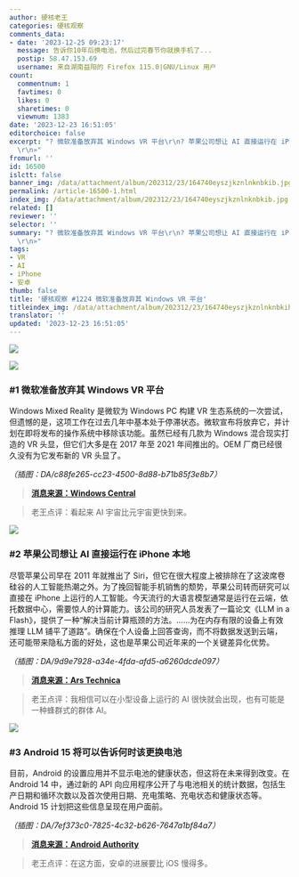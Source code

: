 ```yaml
---
author: 硬核老王
categories: 硬核观察
comments_data:
- date: '2023-12-25 09:23:17'
  message: 告诉你10年后换电池，然后过完春节你就换手机了...
  postip: 58.47.153.69
  username: 来自湖南益阳的 Firefox 115.0|GNU/Linux 用户
count:
  commentnum: 1
  favtimes: 0
  likes: 0
  sharetimes: 0
  viewnum: 1383
date: '2023-12-23 16:51:05'
editorchoice: false
excerpt: "? 微软准备放弃其 Windows VR 平台\r\n? 苹果公司想让 AI 直接运行在 iPhone 本地\r\n? Android 15 将可以告诉何时该更换电池\r\n»
  \r\n»"
fromurl: ''
id: 16500
islctt: false
banner_img: /data/attachment/album/202312/23/164740eyszjkznlnknbkib.jpg
permalink: /article-16500-1.html
index_img: /data/attachment/album/202312/23/164740eyszjkznlnknbkib.jpg
related: []
reviewer: ''
selector: ''
summary: "? 微软准备放弃其 Windows VR 平台\r\n? 苹果公司想让 AI 直接运行在 iPhone 本地\r\n? Android 15 将可以告诉何时该更换电池\r\n»
  \r\n»"
tags:
- VR
- AI
- iPhone
- 安卓
thumb: false
title: '硬核观察 #1224 微软准备放弃其 Windows VR 平台'
titleindex_img: /data/attachment/album/202312/23/164740eyszjkznlnknbkib.jpg
translator: ''
updated: '2023-12-23 16:51:05'
---
```


![](/data/attachment/album/202312/23/164740eyszjkznlnknbkib.jpg)


![](/data/attachment/album/202312/23/164751bnq46l5zqlqcqc6o.png)


### #1 微软准备放弃其 Windows VR 平台


Windows Mixed Reality 是微软为 Windows PC 构建 VR 生态系统的一次尝试，但遗憾的是，这项工作在过去几年中基本处于停滞状态。微软宣布将放弃它，并计划在即将发布的操作系统中移除该功能。虽然已经有几款为 Windows 混合现实打造的 VR 头显，但它们大多是在 2017 年至 2021 年间推出的。OEM 厂商已经很久没有为它发布新的 VR 头显了。


*（插图：DA/c88fe265-cc23-4500-8d88-b71b85f3e8b7）*



> 
> **[消息来源：Windows Central](https://www.windowscentral.com/software-apps/windows-11/microsoft-is-killing-its-windows-vr-platform-announces-deprecation-of-windows-mixed-reality)**
> 
> 
> 



> 
> 老王点评：看起来 AI 宇宙比元宇宙更快到来。
> 
> 
> 


![](/data/attachment/album/202312/23/164810ucc63t6inv1ov0pa.png)


### #2 苹果公司想让 AI 直接运行在 iPhone 本地


尽管苹果公司早在 2011 年就推出了 Siri，但它在很大程度上被排除在了这波席卷硅谷的人工智能热潮之外。为了挽回智能手机销售的颓势，苹果公司转而研究可以直接在 iPhone 上运行的人工智能。今天流行的大语言模型通常是运行在云端，依托数据中心，需要惊人的计算能力。该公司的研究人员发表了一篇论文《LLM in a Flash》，提供了一种“解决当前计算瓶颈的方法。……为在内存有限的设备上有效推理 LLM 铺平了道路”。确保在个人设备上回答查询，而不将数据发送到云端，还可能带来隐私方面的好处，这也是苹果公司近年来的一个关键差异化优势。


*（插图：DA/9d9e7928-a34e-4fda-afd5-a6260dcde097）*



> 
> **[消息来源：Ars Technica](https://arstechnica.com/apple/2023/12/apple-wants-ai-to-run-directly-on-its-hardware-instead-of-in-the-cloud/)**
> 
> 
> 



> 
> 老王点评：我相信可以在小型设备上运行的 AI 很快就会出现，也有可能是一种蜂群式的群体 AI。
> 
> 
> 


![](/data/attachment/album/202312/23/165043vucckz56duh66cbb.png)


### #3 Android 15 将可以告诉何时该更换电池


目前，Android 的设置应用并不显示电池的健康状态，但这将在未来得到改变。在 Android 14 中，通过新的 API 向应用程序公开了与电池相关的统计数据，包括生产日期和循环次数以及首次使用日期、充电策略、充电状态和健康状态等。Android 15 计划把这些信息呈现在用户面前。


*（插图：DA/7ef373c0-7825-4c32-b626-7647a1bf84a7）*



> 
> **[消息来源：Android Authority](https://www.androidauthority.com/android-battery-capacity-estimate-3396532/)**
> 
> 
> 



> 
> 老王点评：在这方面，安卓的进展要比 iOS 慢得多。
> 
> 
>